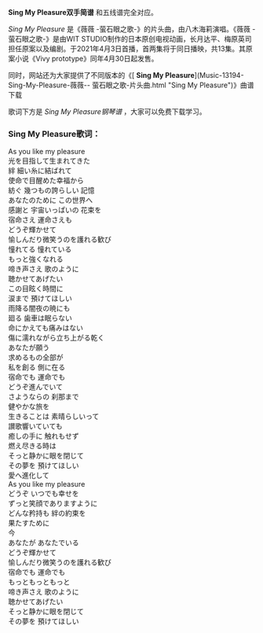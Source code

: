 

**Sing My Pleasure双手简谱** 和五线谱完全对应。

_Sing My Pleasure_ 是《薇薇 -萤石眼之歌-》的片头曲，由八木海莉演唱。《薇薇 -萤石眼之歌-》是由WIT
STUDIO制作的日本原创电视动画，长月达平、梅原英司担任原案以及编剧。于2021年4月3日首播，首两集将于同日播映，共13集。其原案小说《Vivy
prototype》同年4月30日起发售。

同时，网站还为大家提供了不同版本的《[ **Sing My Pleasure**](Music-13194-Sing-My-Pleasure-薇薇--
萤石眼之歌-片头曲.html "Sing My Pleasure")》曲谱下载

歌词下方是 _Sing My Pleasure钢琴谱_ ，大家可以免费下载学习。

### Sing My Pleasure歌词：

As you like my pleasure  
光を目指して生まれてきた  
絆 細い糸に結ばれて  
使命で目醒めた幸福から  
紡ぐ 幾つもの誇らしい 記憶  
あなたのために この世界へ  
感謝と 宇宙いっぱいの 花束を  
宿命さえ 運命さえも  
どうぞ輝かせて  
愉しんだり微笑うのを護れる歓び  
憧れてる 憧れている  
もっと強くなれる  
啼き声さえ 歌のように  
聴かせてあげたい  
この目眩く時間に  
涙まで 預けてほしい  
雨降る闇夜の暁にも  
廻る 歯車は眠らない  
命にかえても痛みはない  
傷に濡れながら立ち上がる乾く  
あなたが願う  
求めるもの全部が  
私を創る 側に在る  
宿命でも 運命でも  
どうぞ進んでいて  
さようならの 刹那まで  
健やかな旅を  
生きることは 素晴らしいって  
讃歌響いていても  
癒しの手に 触れもせず  
燃え尽きる時は  
そっと静かに眼を閉じて  
その夢を 預けてほしい  
愛へ進化して  
As you like my pleasure  
どうぞ いつでも幸せを  
ずっと笑顔でありますように  
どんな矜持も 絆の約束を  
果たすために  
今  
あなたが あなたでいる  
どうぞ輝かせて  
愉しんだり微笑うのを護れる歓び  
宿命でも 運命でも  
もっともっともっと  
啼き声さえ 歌のように  
聴かせてあげたい  
そっと静かに眼を閉じて  
その夢を 預けてほしい

